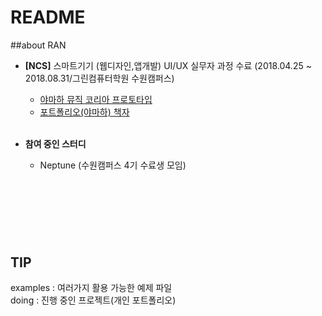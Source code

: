 # README

##about RAN

- **[NCS]** 스마트기기 (웹디자인,앱개발) UI/UX 실무자 과정 수료 (2018.04.25 ~ 2018.08.31/그린컴퓨터학원 수원캠퍼스)


	- [야마하 뮤직 코리아 프로토타입](https://item629.github.io/yamaha)</br>
	- [포트폴리오(야마하) 책자](https://drive.google.com/open?id=1BRiuEv_m_WhysNkP4JQcY9XL4vZukplx)
</br></br>

- **참여 중인 스터디**
	- Neptune (수원캠퍼스 4기 수료생 모임)

</br></br></br>
---

## TIP

examples : 여러가지 활용 가능한 예제 파일</br>
doing : 진행 중인 프로젝트(개인 포트폴리오)